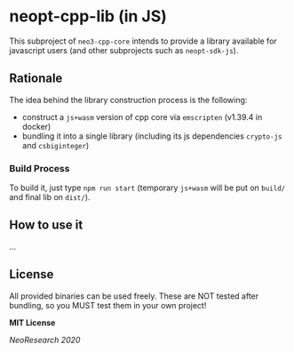 # neopt-cpp-lib  (in JS)

This subproject of `neo3-cpp-core` intends to provide a library available for javascript users (and other subprojects such as `neopt-sdk-js`).

## Rationale

The idea behind the library construction process is the following:

- construct a `js+wasm` version of cpp core via `emscripten` (v1.39.4 in docker)
- bundling it into a single library (including its js dependencies `crypto-js` and `csbiginteger`)

### Build Process

To build it, just type `npm run start` (temporary `js+wasm` will be put on `build/` and final lib on `dist/`).

## How to use it

...


## License

All provided binaries can be used freely.
These are NOT tested after bundling, so you MUST test them in your own project!

**MIT License**

*NeoResearch 2020*
